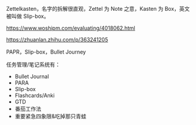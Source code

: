 Zettelkasten，名字的拆解很直观，Zettel 为 Note 之意，Kasten 为 Box，英文被叫做 Slip-box。

https://www.woshipm.com/evaluating/4018062.html

https://zhuanlan.zhihu.com/p/363241205


PAPR，Slip-box，Bullet Journey

任务管理/笔记系统有：

- Bullet Journal 
- PARA 
- Slip-box 
- Flashcards/Anki 
- GTD 
- 番茄工作法 
- 重要紧急四象限&吃掉那只青蛙